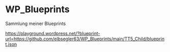 # WP_Blueprints
Sammlung meiner Blueprints

https://playground.wordpress.net/?blueprint-url=https://github.com/elbsegler63/WP_Blueprints/main/TT5_Child/blueprint.json
